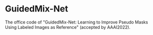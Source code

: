 # GuidedMix-Net
The office code of "GuidedMix-Net: Learning to Improve Pseudo Masks Using Labeled Images as Reference" (accepted by AAAI2022).
